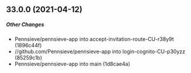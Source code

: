 ## 33.0.0 (2021-04-12)

##### Other Changes

* Pennsieve/pennsieve-app into accept-invitation-route-CU-r38y9t (1896c44f)
* //github.com/Pennsieve/pennsieve-app into login-cognito-CU-p30yzz (85259c1b)
* Pennsieve/pennsieve-app into main (1d8cae4a)



